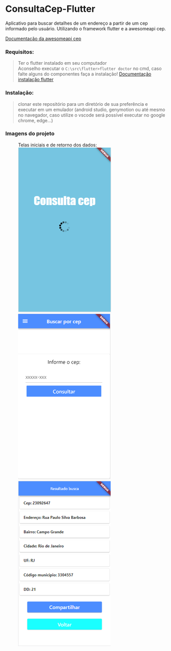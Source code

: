 # ConsultaCep-Flutter
 
Aplicativo para buscar detalhes de um endereço a partir de um cep informado pelo usuário. Utilizando o framework flutter e a awesomeapi cep.

 <a target="_blank" href="https://docs.awesomeapi.com.br/api-cep">Documentação da awesomeapi cep</a><br>

 <h3>Requisitos:</h3>
    <blockquote>
       Ter o flutter instalado em seu computador<br> 
       Aconselho executar o <code>C:\src\flutter>flutter doctor</code> no cmd, caso falte alguns do componentes faça a instalação!
       <a target="_blank" href="https://flutter.dev/docs/get-started/install/windows">Documentação instalação flutter</a>
    </blockquote>

<h3>Instalação: </h3>
<blockquote>
    clonar este repositório para um diretório de sua preferência e executar em um emulador (android studio, genymotion ou até mesmo no navegador, caso utilize o vscode será possível executar no google chrome, edge...)
</blockquote>

<h3>Imagens do projeto</h3>
<figure>
    <figcaption>Telas iniciais e de retorno dos dados:</figcaption>
    <img src="imagensGit/Splash.PNG"/>
    <img src="imagensGit/HomePage.PNG">
    <img src="imagensGit/Retorno.PNG"/>
</figure>

